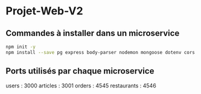 # Projet-Web-V2

## Commandes à installer dans un microservice
```bash
npm init -y
npm install --save pg express body-parser nodemon mongoose dotenv cors
```

## Ports utilisés par chaque microservice
users : 3000
articles : 3001
orders : 4545
restaurants : 4546